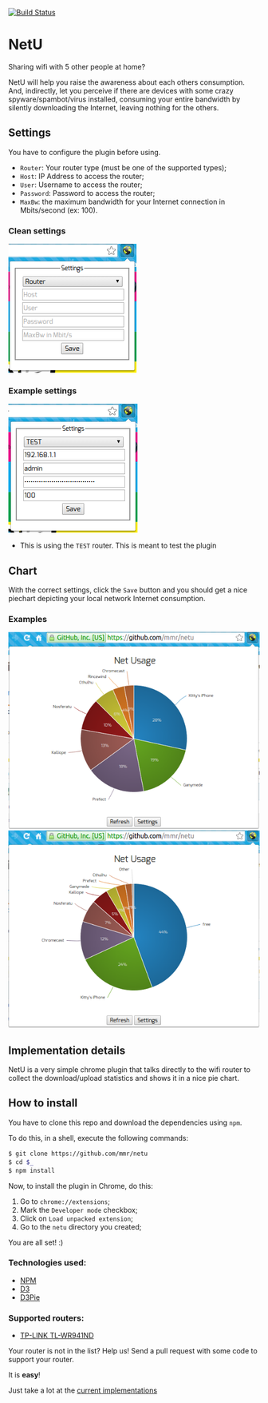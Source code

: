 [![Build Status](https://api.travis-ci.org/mmr/netu.svg?branch=master)](https://travis-ci.org/mmr/netu/)
# NetU
Sharing wifi with 5 other people at home?

NetU will help you raise the awareness about each others consumption.
And, indirectly, let you perceive if there are devices with some crazy
spyware/spambot/virus installed, consuming your entire bandwidth by
silently downloading the Internet, leaving nothing for the others.

## Settings
You have to configure the plugin before using.

- `Router`: Your router type (must be one of the supported types);
- `Host`: IP Address to access the router;
- `User`: Username to access the router;
- `Password`: Password to access the router;
- `MaxBw`: the maximum bandwidth for your Internet connection in  Mbits/second (ex: 100).

### Clean settings
![clean settings](site/settings-1.png)

### Example settings
![example settings](site/settings-2.png)
* This is using the `TEST` router. This is meant to test the plugin

## Chart
With the correct settings, click the `Save` button and you should
get a nice piechart depicting your local network Internet consumption.

### Examples
![chart-example-1](site/chart-1.png)
![chart-example-2](site/chart-2.png)

## Implementation details
NetU is a very simple chrome plugin that talks directly to the wifi
router to collect the download/upload statistics and shows it in a
nice pie chart.

## How to install
You have to clone this repo and download the dependencies using `npm`.

To do this, in a shell, execute the following commands:
```bash
$ git clone https://github.com/mmr/netu
$ cd $_
$ npm install
```

Now, to install the plugin in Chrome, do this:

1. Go to `chrome://extensions`;
1. Mark the `Developer mode` checkbox;
1. Click on `Load unpacked extension`;
1. Go to the `netu` directory you created;

You are all set! :)

### Technologies used:
- [NPM](https://www.npmjs.com/)
- [D3](http://d3js.org/)
- [D3Pie](http://d3pie.org/)

### Supported routers:
- [TP-LINK TL-WR941ND](http://www.tp-link.com.br/products/details/cat-9_TL-WR941ND.html)

Your router is not in the list?
Help us! Send a pull request with some code to support your router.

It is **easy**!

Just take a lot at the [current implementations](src/routers/)
